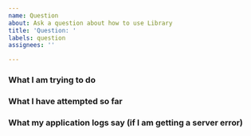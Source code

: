 ```yaml
---
name: Question
about: Ask a question about how to use Library
title: 'Question: '
labels: question
assignees: ''

---
```


<!--
If you have a question about how to do something with Library, you can open an issue and we will try to point you in the right direction. Before opening one of these, make sure to consult the demo site which has answers to many common questions: https://nyt-library-demo.herokuapp.com/

You can also submit questions to our Google group: https://groups.google.com/g/nyt-library-community

We also answer questions in the #project-library channel of the News Nerdery slack: http://newsnerdery.slack.com/
-->

### What I am trying to do
<!-- Describe what you are trying to do with Library and where you are struggling. We'll try to help you find an existing solution, or assist in opening a feature request. -->

### What I have attempted so far
<!-- If you have tried to use any existing functionality of Library to support your use case, mention that here. -->

### What my application logs say (if I am getting a server error)
<!-- Server errors in Library are intended to be public facing, so the application logs are crucial to diagnosing problems from generic errors. -->
